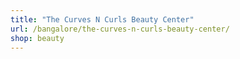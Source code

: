 ```yaml
---
title: "The Curves N Curls Beauty Center"
url: /bangalore/the-curves-n-curls-beauty-center/
shop: beauty
---
```

